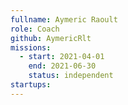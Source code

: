 ```yaml
---
fullname: Aymeric Raoult
role: Coach
github: AymericRlt
missions:
  - start: 2021-04-01
    end: 2021-06-30
    status: independent
startups:
---
```

